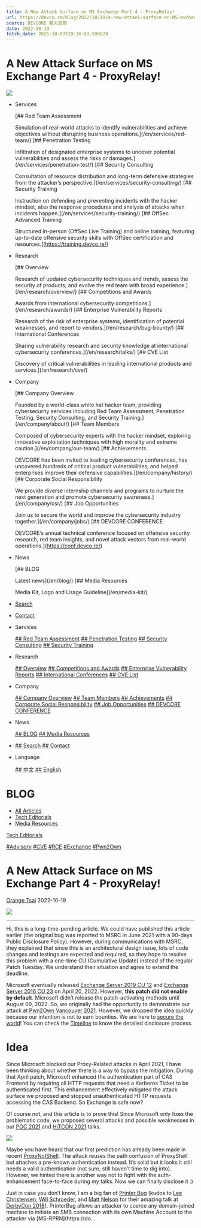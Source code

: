 ```yaml
---
title: A New Attack Surface on MS Exchange Part 4 - ProxyRelay!
url: https://devco.re/blog/2022/10/19/a-new-attack-surface-on-MS-exchange-part-4-ProxyRelay/
source: DEVCORE 戴夫寇爾
date: 2022-10-19
fetch_date: 2025-10-03T20:16:03.598628
---
```


# A New Attack Surface on MS Exchange Part 4 - ProxyRelay!

[![](/images/logo.svg)](/en/)

* Services

  [## Red Team Assessment

  Simulation of real-world attacks to identify vulnerabilities and achieve objectives without disrupting business operations.](/en/services/red-team/)
  [## Penetration Testing

  Infiltration of designated enterprise systems to uncover potential vulnerabilities and assess the risks or damages.](/en/services/penetration-test/)
  [## Security Consulting

  Consultation of resource distribution and long-term defensive strategies from the attacker’s perspective.](/en/services/security-consulting/)
  [## Security Training

  Instruction on defending and preventing incidents with the hacker mindset, also the response procedures and analysis of attacks when incidents happen.](/en/services/security-training/)
  [## OffSec Advanced Training

  Structured in-person (OffSec Live Training) and online training, featuring up-to-date offensive security skills with OffSec certification and resources.](https://training.devco.re/)
* Research

  [## Overview

  Research of updated cybersecurity techniques and trends, assess the security of products, and evolve the red team with broad experience.](/en/research/overview/)
  [## Competitions and Awards

  Awards from international cybersecurity competitions.](/en/research/awards/)
  [## Enterprise Vulnerability Reports

  Research of the risk of enterprise systems, identification of potential weaknesses, and report to vendors.](/en/research/bug-bounty/)
  [## International Conferences

  Sharing vulnerability research and security knowledge at international cybersecurity conferences.](/en/research/talks/)
  [## CVE List

  Discovery of critical vulnerabilities in leading international products and services.](/en/research/cve/)
* Company

  [## Company Overview

  Founded by a world-class white hat hacker team, providing cybersecurity services including Red Team Assessment, Penetration Testing, Security Consulting, and Security Training.](/en/company/about/)
  [## Team Members

  Composed of cybersecurity experts with the hacker mindset, exploring innovative exploitation techniques with high morality and extreme caution.](/en/company/our-team/)
  [## Achievements

  DEVCORE has been invited to leading cybersecurity conferences, has uncovered hundreds of critical product vulnerabilities, and helped enterprises improve their defensive capabilities.](/en/company/history/)
  [## Corporate Social Responsibility

  We provide diverse internship channels and programs to nurture the next generation and promote cybersecurity awareness.](/en/company/csr/)
  [## Job Opportunities

  Join us to secure the world and improve the cybersecurity industry together.](/en/company/jobs/)
  [## DEVCORE CONFERENCE

  DEVCORE’s annual technical conference focused on offensive security research, red team insights, and novel attack vectors from real-world operations.](https://conf.devco.re/)
* News

  [## BLOG

  Latest news](/en/blog/)
  [## Media Resources

  Media Kit, Logo and Usage Guideline](/en/media-kit/)
* [Search](/en/search/)
* [Contact](/en/contact/)

* Services

  [## Red Team Assessment](/en/services/red-team/)
  [## Penetration Testing](/en/services/penetration-test/)
  [## Security Consulting](/en/services/security-consulting/)
  [## Security Training](/en/services/security-training/)
* Research

  [## Overview](/en/research/overview/)
  [## Competitions and Awards](/en/research/awards/)
  [## Enterprise Vulnerability Reports](/en/research/bug-bounty/)
  [## International Conferences](/en/research/talks/)
  [## CVE List](/en/research/cve/)
* Company

  [## Company Overview](/en/company/about/)
  [## Team Members](/en/company/our-team/)
  [## Achievements](/en/company/history/)
  [## Corporate Social Responsibility](/en/company/csr/)
  [## Job Opportunities](/en/company/jobs/)
  [## DEVCORE CONFERENCE](https://conf.devco.re/)
* News

  [## BLOG](/en/blog/)
  [## Media Resources](/en/media-kit/)
* [## Search](/en/search/)
  [## Contact](/en/contact/)
* Language

  [## 中文](/)
  [## English](/en)

# BLOG

* [All Articles](/en/blog/)
* [Tech Editorials](/en/blog/category/Tech%20Editorials/)
* [Media Resources](/en/media-kit/)

[Tech Editorials](/en/blog/category/Tech%20Editorials)

[#Advisory](/en/blog/tag/Advisory/) [#CVE](/en/blog/tag/CVE/) [#RCE](/en/blog/tag/RCE/) [#Exchange](/en/blog/tag/Exchange/) [#Pwn2Own](/en/blog/tag/Pwn2Own/)

# A New Attack Surface on MS Exchange Part 4 - ProxyRelay!

[Orange Tsai](/en/blog/author/orange)
2022-10-19

![](https://devco.re/assets/img/blog/20221019/cover.jpeg)

---

Hi, this is a long-time-pending article. We could have published this article earlier (the original bug was reported to MSRC in June 2021 with a 90-days Public Disclosure Policy). However, during communications with MSRC, they explained that since this is an architectural design issue, lots of code changes and testings are expected and required, so they hope to resolve this problem with a one-time CU (Cumulative Update) instead of the regular Patch Tuesday. We understand their situation and agree to extend the deadline.

Microsoft eventually released [Exchange Server 2019 CU 12](https://support.microsoft.com/en-au/topic/cumulative-update-12-for-exchange-server-2019-kb5011156-6a4e598a-876c-4ff1-9cfa-f7b87246f1d8) and [Exchange Server 2016 CU 23](https://support.microsoft.com/en-us/topic/cumulative-update-23-for-exchange-server-2016-kb5011155-98183ada-e4cd-465f-b201-69d40fb74678) on April 20, 2022. However, **this patch did not enable by default**. Microsoft didn’t release the patch-activating methods until August 09, 2022. So, we originally had the opportunity to demonstrate our attack at [Pwn2Own Vancouver 2021](https://www.zerodayinitiative.com/blog/2022/1/12/pwn2own-vancouver-2022-luanch). However, we dropped the idea quickly because our intention is not to earn bounties. We are here to [secure the world](https://devco.re/en/about/)! You can check the [Timeline](#Timeline) to know the detailed disclosure process.

# Idea

Since Microsoft blocked our Proxy-Related attacks in April 2021, I have been thinking about whether there is a way to bypass the mitigation. During that April patch, Microsoft enhanced the authentication part of CAS Frontend by requiring all HTTP requests that need a Kerberos Ticket to be authenticated first. This enhancement effectively mitigated the attack surface we proposed and stopped unauthenticated HTTP requests accessing the CAS Backend. So Exchange is safe now?

Of course not, and this article is to prove this! Since Microsoft only fixes the problematic code, we proposed several attacks and possible weaknesses in our [POC 2021](https://powerofcommunity.net/2021.htm) and [HITCON 2021](https://hitcon.org/2021/agenda/279d7810-e619-4dc3-9113-b11bad5277ec/) talks.

![](/assets/img/blog/20221019/1.png)

Maybe you have heard that our first prediction has already been made in recent [ProxyNotShell](https://doublepulsar.com/proxynotshell-the-story-of-the-claimed-zero-day-in-microsoft-exchange-5c63d963a9e9). The attack reuses the path confusion of ProxyShell but attaches a pre-known authentication instead. It’s solid but it looks it still needs a valid authentication (not sure, still haven’t time to dig into). However, we hinted there is another way not to fight with the auth-enhancement face-to-face during my talks. Now we can finally disclose it :)

Just in case you don’t know, I am a big fan of [Printer Bug](https://www.thehacker.recipes/ad/movement/mitm-and-coerced-authentications/ms-rprn) (kudos to [Lee Christensen](https://twitter.com/tifkin_), [Will Schroeder](https://twitter.com/harmj0y), and [Matt Nelson](https://twitter.com/enigma0x3) for their amazing talk at [DerbyCon 2018](https://www.slideshare.net/harmj0y/derbycon-the-unintended-risks-of-trusting-active-directory)). PrinterBug allows an attacker to coerce any domain-joined machine to initiate an SMB connection with its own Machine Account to the attacker via [MS-RPRN](https://do...